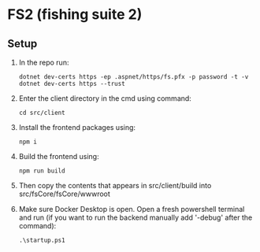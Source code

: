 # FS2 (fishing suite 2)

## Setup

1. In the repo run:

   ```
   dotnet dev-certs https -ep .aspnet/https/fs.pfx -p password -t -v
   dotnet dev-certs https --trust
   ```

2. Enter the client directory in the cmd using command:

   ```
   cd src/client
   ```

3. Install the frontend packages using:

   ```
   npm i
   ```

4. Build the frontend using:

   ```
   npm run build
   ```

5. Then copy the contents that appears in src/client/build into src/fsCore/fsCore/wwwroot

6. Make sure Docker Desktop is open. Open a fresh powershell terminal and run (if you want to run the backend manually add '-debug' after the command):
   ```
   .\startup.ps1
   ```
